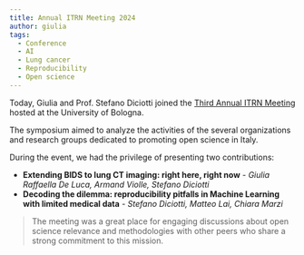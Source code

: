 ```yaml
---
title: Annual ITRN Meeting 2024
author: giulia
tags: 
  - Conference
  - AI
  - Lung cancer
  - Reproducibility
  - Open science
---
```


Today, Giulia and Prof. Stefano Diciotti joined the [Third Annual ITRN Meeting](https://www.itrn.org/itrn-scientific-events/itrn-meeting) hosted at the University of Bologna.

The symposium aimed to analyze the activities of the several organizations and research groups dedicated to promoting open science in Italy.

During the event, we had the privilege of presenting two contributions:
- **Extending BIDS to lung CT imaging: right here, right now** - *Giulia Raffaella De Luca, Armand Violle, Stefano Diciotti*
- **Decoding the dilemma: reproducibility pitfalls in Machine Learning with limited medical data** - *Stefano Diciotti, Matteo Lai, Chiara Marzi*

> The meeting was a great place for engaging discussions about open science relevance and methodologies with other peers  who share a strong commitment to this mission.
